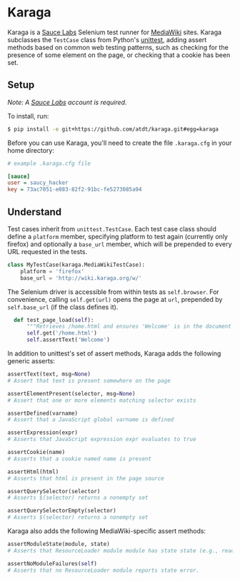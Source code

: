 Karaga
======

Karaga is a [Sauce Labs](http://saucelabs.com/) Selenium test runner for
[MediaWiki](http://www.mediawiki.org/) sites. Karaga subclasses the `TestCase`
class from Python's [unittest](http://docs.python.org/library/unittest.html),
adding assert methods based on common web testing patterns, such as checking
for the presence of some element on the page, or checking that a cookie has
been set.

Setup
-----
_Note: A [Sauce Labs](http://saucelabs.com) account is required._

To install, run:

```sh
$ pip install -e git+https://github.com/atdt/karaga.git#egg=karaga
```

Before you can use Karaga, you'll need to create the file `.karaga.cfg` in your
home directory:

```ini
# example .karaga.cfg file

[sauce]
user = saucy_hacker
key = 73ac7051-e083-82f2-91bc-fe5273085a94
```

Understand
----------

Test cases inherit from `unittest.TestCase`. Each test case class should define
a `platform` member, specifying platform to test again (currently only
firefox) and optionally a `base_url` member, which will be prepended to
every URL requested in the tests.

```python
class MyTestCase(karaga.MediaWikiTestCase):
    platform = 'firefox'
    base_url = 'http://wiki.karaga.org/w/'
```

The Selenium driver is accessible from within tests as `self.browser`. For
convenience, calling `self.get(url)` opens the page at `url`, prepended by
`self.base_url` (if the class defines it).

```python
  def test_page_load(self):
      """Retrieves /home.html and ensures 'Welcome' is in the document text"""
      self.get('/home.html')
      self.assertText('Welcome')
```

In addition to unittest's set of assert methods, Karaga adds the following
generic asserts:

```python
assertText(text, msg=None)
# Assert that text is present somewhere on the page

assertElementPresent(selector, msg=None)
# Assert that one or more elements matching selector exists

assertDefined(varname)
# Assert that a JavaScript global varname is defined

assertExpression(expr)
# Asserts that JavaScript expression expr evaluates to true

assertCookie(name)
# Asserts that a cookie named name is present

assertHtml(html)
# Asserts that html is present in the page source

assertQuerySelector(selector)
# Asserts $(selector) returns a nonempty set

assertQuerySelectorEmpty(selector)
# Asserts $(selector) returns a nonempty set
```


Karaga also adds the following MediaWiki-specific assert methods:


```python
assertModuleState(module, state)
# Asserts that ResourceLoader module module has state state (e.g., ready, loaded, etc.)

assertNoModuleFailures(self)
# Asserts that no ResourceLoader module reports state error.
```
